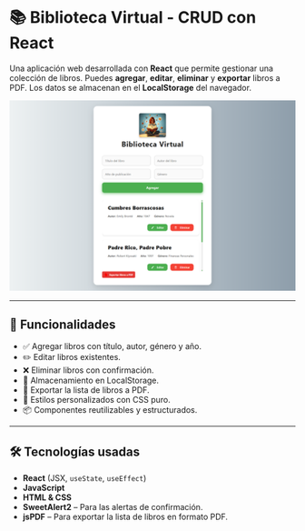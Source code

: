 # 📚 Biblioteca Virtual - CRUD con React

Una aplicación web desarrollada con **React** que permite gestionar una colección de libros. Puedes **agregar**, **editar**, **eliminar** y **exportar** libros a PDF. Los datos se almacenan en el **LocalStorage** del navegador.

![Captura](/public/landing.png)

---

## 🚀 Funcionalidades

- ✅ Agregar libros con título, autor, género y año.
- ✏️ Editar libros existentes.
- ❌ Eliminar libros con confirmación.
- 💾 Almacenamiento en LocalStorage.
- 📄 Exportar la lista de libros a PDF.
- 🎨 Estilos personalizados con CSS puro.
- 📦 Componentes reutilizables y estructurados.

---

## 🛠️ Tecnologías usadas

- **React** (JSX, `useState`, `useEffect`)
- **JavaScript**
- **HTML & CSS**
- **SweetAlert2** – Para las alertas de confirmación.
- **jsPDF** – Para exportar la lista de libros en formato PDF.

